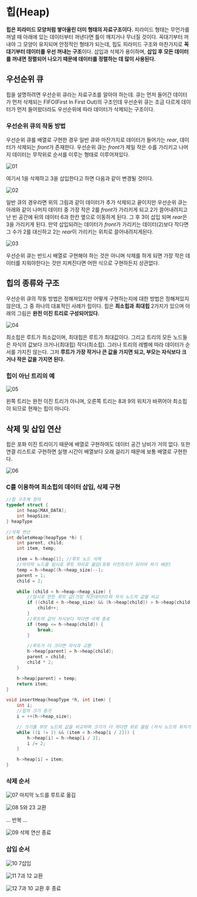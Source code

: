 # 힙(Heap)

**힙은 피라미드 모양처럼 쌓아올린 더미 형태의 자료구조이다.** 피라미드 형태는 무언가를 꺼낼 때 아래에 있는 데이터부터 꺼낸다면 틀이 깨지거나 무너질 것이다. 꼭대기부터 꺼내야 그 모양이 유지되며 안정적인 형태가 되는데, 힙도 피라미드 구조와 마찬가지로 **꼭대기부터 데이터를 우선 꺼내는 구조**이다. 삽입과 삭제가 용이하며, **삽입 후 모든 데이터를 꺼내면 정렬되어 나오기 때문에 데이터를 정렬하는 데 많이 사용된다.**

## 우선순위 큐

힙을 설명하려면 우선순위 큐라는 자료구조를 알아야 하는데. 큐는 먼저 들어간 데이터가 먼저 삭제되는 FIFO(First In First Out)의 구조인데 우선순위 큐는 조금 다르게 데이터가 먼저 들어왔더라도 우선순위에 따라 데이터가 삭제되는 구조이다.

### 우선순위 큐의 작동 방법

우선순위 큐를 배열로 구현한 경우 일반 큐와 마잔가지로 데이터가 들어가는 *rear*, 데이터가 삭제되는 *front*가 존재한다. 우선순위 큐는 *front*가 제일 작은 수를 가리키고 나머지 데이터는 무작위로 순서를 이루는 형태로 이루어져있다.

![01](images/01.png)

여기서 1을 삭제하고 3을 삽입한다고 하면 다음과 같이 변경될 것이다.

![02](images/02.png)

일반 큐의 경우라면 위의 그림과 같이 데이터가 추가 삭제되고 끝이지만 우선순위 큐는 아래와 같이 나머지 데이터 중 가장 작은 2를 *front*가 가리키게 되고 2가 끌어내려지고 난 빈 공간에 뒤의 데이터 6과 한칸 옆으로 이동하게 된다. 그 후 3이 삽입 되며 *rear*은 3을 가리키게 된다. 만약 삽입되려는 데이터가 *front*가 가리키는 데이터(2)보다 작다면 그 수가 2를 대신하고 2는 *rear*이 가리키는 위치로 끌어내려지게된다.

![03](images/03.png)

우선순위 큐는 반드시 배열로 구현해야 하는 것은 아니며 삭제를 하게 되면 가장 작은 데이터를 지워야한다는 것만 지켜진다면 어떤 식으로 구현하든지 상관없다.

## 힙의 종류와 구조

우선순위 큐의 작동 방법은 정해져있지만 어떻게 구현하는지에 대한 방법은 정해져있지 않은데, 그 중 하나의 대표적인 사례가 힙이다. 힙은 **최소힙과** **최대힙** 2가지가 있으며 아래의 그림은 **완전 이진 트리로 구성되어있다.**

![04](images/04.png)

최소힙은 루트가 최소값이며, 최대힙은 루트가 최대값이다. 그리고 트리의 모든 노드들은 자식의 값보다 크거나(최대힙) 작다(최소힙). 그러나 트리의 레벨에 따라 데이터가 순서를 가지진 않는다. 그저 **루트가 가장 작거나 큰 값을 가지면 되고, 부모는 자식보다 크거나 작은 값을 가지면 된다.**

### 힙이 아닌 트리의 예

![05](images/05.png)

왼쪽 트리는 완전 이진 트리가 아니며, 오른쪽 트리는 8과 9의 위치가 바뀌어야 최소힙이 되므로 현재는 힙이 아니다.

## 삭제 및 삽입 연산

힙은 포화 이진 트리이기 때문에 배열로 구현하여도 데이터 공간 낭비가 거의 없다. 또한 연결 리스트로 구현하면 실행 시간이 배열보다 오래 걸리기 때문에 보통 배열로 구현한다.

![06](images/06.png)

### C를 이용하여 최소힙의 데이터 삽입, 삭제 구현

~~~c
//힙 구조체 정의
typedef struct {
    int heap[MAX_DATA];
    int heapSize;
} heapType

//삭제 연산
int deleteHeap(heapType *h) {
    int parent, child;
    int item, temp;

    item = h->heap[1]; //루트 노드 삭제
    //마지막 노드를 임시로 루트 자리로 옮김(포화 이진트리가 되어야 하기 때문)
    temp = h->heap[(h->heap_size)--]; 
    parent = 1;
    child = 2;

    while (child < h->heap->heap_size) {
        //임시로 만든 루트 값(가장 작은데이터)와 자식 노드의 값을 비교
        if ((child < h->heap_size) && (h->heap[child]) > h->heap[child + 1]) {
            child++;
        }
        //루트의 값이 자식보다 작다면 삭제 종료
        if (temp <= h->heap[child]) {
            break;
        }

        //루트가 더 크다면 자식과 교환
        h->heap[parent] = h->heap[child];
        parent = child;
        child * 2;
    }

    h->heap[parent] = temp;
    return item;
}

void insertHeap(heapType *h, int item) {
    int i;
    //힙의 크기 증가
    i = ++(h->heap_size);

    // 크기를 부모 노드와 값을 비교하며 크기가 더 작다면 위로 올림 (자식 노드의 위치가 i면 부모 노드의 위치는 i/2 임)
    while ((i != 1) && (item < h->heap[i / 2])) {
        h->heap[i] = h->heap[i / 2];
        i /= 2;
    }

    h->heap[i] = item;
}
~~~

### 삭제 순서

![07](images/07.png)
마지막 노드를 루트로 옮김

![08](images/08.png)
5와 23 교환

... 반복 ...

![09](images/09.png)
삭제 연산 종료

### 삽입 순서

![10](images/10.png)
7삽입

![11](images/11.png)
7과 12 교환

![12](images/12.png)
7과 10 교환 후 종료